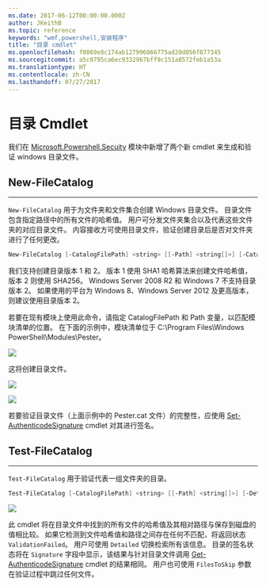 ```yaml
---
ms.date: 2017-06-12T00:00:00.000Z
author: JKeithB
ms.topic: reference
keywords: "wmf,powershell,安装程序"
title: "目录 cmdlet"
ms.openlocfilehash: f0869e8c174ab127996866775ad20d056f877345
ms.sourcegitcommit: a5c0795ca6ec9332967bff9c151a8572feb1a53a
ms.translationtype: HT
ms.contentlocale: zh-CN
ms.lasthandoff: 07/27/2017
---
```

# <a name="catalog-cmdlets"></a>目录 Cmdlet  

我们在 [Microsoft.Powershell.Secuity](https://technet.microsoft.com/en-us/library/hh847877.aspx) 模块中新增了两个新 cmdlet 来生成和验证 windows 目录文件。  

## <a name="new-filecatalog"></a>New-FileCatalog 
--------------------------------

`New-FileCatalog` 用于为文件夹和文件集合创建 Windows 目录文件。 目录文件包含指定路径中的所有文件的哈希值。 用户可分发文件夹集合以及代表这些文件夹的对应目录文件。 内容接收方可使用目录文件，验证创建目录后是否对文件夹进行了任何更改。    

```powershell
New-FileCatalog [-CatalogFilePath] <string> [[-Path] <string[]>] [-CatalogVersion <int>] [-WhatIf] [-Confirm] [<CommonParameters>]
```
我们支持创建目录版本 1 和 2。 版本 1 使用 SHA1 哈希算法来创建文件哈希值，版本 2 则使用 SHA256。 Windows Server 2008 R2 和 Windows 7 不支持目录版本 2。 如果使用的平台为 Windows 8、Windows Server 2012 及更高版本，则建议使用目录版本 2。  

若要在现有模块上使用此命令，请指定 CatalogFilePath 和 Path 变量，以匹配模块清单的位置。 在下面的示例中，模块清单位于 C:\Program Files\Windows PowerShell\Modules\Pester。 

![](../images/NewFileCatalog.jpg)

这将创建目录文件。 

![](../images/CatalogFile1.jpg)  

![](../images/CatalogFile2.jpg) 

若要验证目录文件（上面示例中的 Pester.cat 文件）的完整性，应使用 [Set-AuthenticodeSignature](https://technet.microsoft.com/library/hh849819.aspx) cmdlet 对其进行签名。   


## <a name="test-filecatalog"></a>Test-FileCatalog 
--------------------------------

`Test-FileCatalog` 用于验证代表一组文件夹的目录。 

```powershell
Test-FileCatalog [-CatalogFilePath] <string> [[-Path] <string[]>] [-Detailed] [-FilesToSkip <string[]>] [-WhatIf] [-Confirm] [<CommonParameters>]
```

![](../images/TestFileCatalog.jpg)

此 cmdlet 将在目录文件中找到的所有文件的哈希值及其相对路径与保存到磁盘的值相比较。 如果它检测到文件哈希值和路径之间存在任何不匹配，将返回状态 `ValidationFailed`。 用户可使用 `Detailed` 切换检索所有该信息。 目录的签名状态将在 `Signature` 字段中显示，该结果与针对目录文件调用 [Get-AuthenticodeSignature](https://technet.microsoft.com/en-us/library/hh849805.aspx) cmdlet 的结果相同。 用户也可使用 `FilesToSkip` 参数在验证过程中跳过任何文件。 


